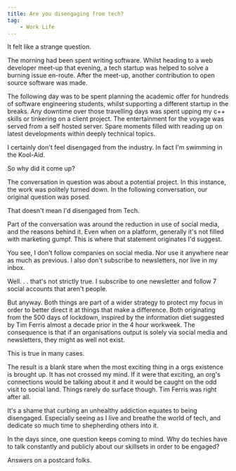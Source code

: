 ```yaml
---
title: Are you disengaging from tech?
tag:
    - Work Life
---
```


 It felt like a strange question. 

The morning had been spent writing software. Whilst heading to a web developer meet-up that evening, a tech startup was helped to solve a burning issue en-route. After the meet-up, another contribution to open source software was made. 

The following day was to be spent planning the academic offer for hundreds of software engineering students, whilst supporting a different startup in the breaks. Any downtime over those travelling days was spent upping my c++ skills or tinkering on a client project. The entertainment for the voyage was served from a self hosted server. Spare moments filled with reading up on latest developments within deeply technical topics.

I certainly don't feel disengaged from the industry. In fact I'm swimming in the Kool-Aid.

So why did it come up?

The conversation in question was about a potential project. In this instance, the work was politely turned down. In the following conversation, our original question was posed.

That doesn't mean I'd disengaged from Tech.

Part of the conversation was around the reduction in use of social media, and the reasons behind it. Even when on a platform, generally it's not filled with marketing gumpf. This is where that statement originates I'd suggest.

You see, I don't follow companies on social media. Nor use it anywhere near as much as previous. I also don't subscribe to newsletters, nor live in my inbox.

Well. . . that's not strictly true. I subscribe to one newsletter and follow 7 social accounts that aren't people.

But anyway. Both things are part of a wider strategy to protect my focus in order to better direct it at things that make a difference. Both originating from the 500 days of lockdown, inspired by the information diet suggested by Tim Ferris almost a decade prior in the 4 hour workweek. The consequence is that if an organisations output is solely via social media and newsletters, they might as well not exist.

This is true in many cases.

The result is a blank stare when the most exciting thing in a orgs existence is brought up. It has not crossed my mind. If it were that exciting, an org's connections would be talking about it and it would be caught on the odd visit to social land. Things rarely do surface though. Tim Ferris was right after all.

It's a shame that curbing an unhealthy addiction equates to being disengaged. Especially seeing as I live and breathe the world of tech, and dedicate so much time to shepherding others into it.

In the days since, one question keeps coming to mind. Why do techies have to talk constantly and publicly about our skillsets in order to be engaged?

Answers on a postcard folks.
